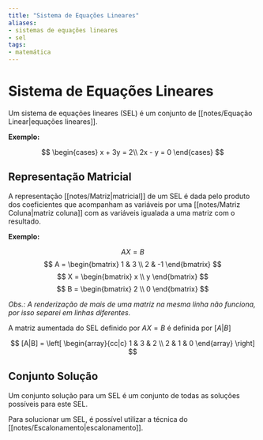 ```yaml
---
title: "Sistema de Equações Lineares"
aliases:
- sistemas de equações lineares
- sel
tags:
- matemática
---
```

# Sistema de Equações Lineares

Um sistema de equações lineares (SEL) é um conjunto de [[notes/Equação Linear|equações lineares]].

**Exemplo:**

$$
\begin{cases}
x + 3y = 2\\
2x - y = 0
\end{cases}
$$

## Representação Matricial

A representação [[notes/Matriz|matricial]] de um SEL é dada pelo produto dos coeficientes que acompanham as variáveis por uma [[notes/Matriz Coluna|matriz coluna]] com as variáveis igualada a uma matriz com o resultado.

**Exemplo:**

$$
AX = B
$$
$$
A =
\begin{bmatrix}
1 & 3 \\
2 & -1
\end{bmatrix}
$$
$$
X =
\begin{bmatrix}
x \\
y
\end{bmatrix}
$$
$$
B =
\begin{bmatrix}
2 \\
0
\end{bmatrix}
$$

*Obs.: A renderização de mais de uma matriz na mesma linha não funciona, por isso separei em linhas diferentes.*

A matriz aumentada do SEL definido por $AX = B$ é definida por $[A|B]$

$$
[A|B] = 
\left[
\begin{array}{cc|c}
1 & 3 & 2 \\
2 & 1 & 0
\end{array}
\right]
$$

## Conjunto Solução

Um conjunto solução para um SEL é um conjunto de todas as soluções possíveis para este SEL.

Para solucionar um SEL, é possível utilizar a técnica do [[notes/Escalonamento|escalonamento]].